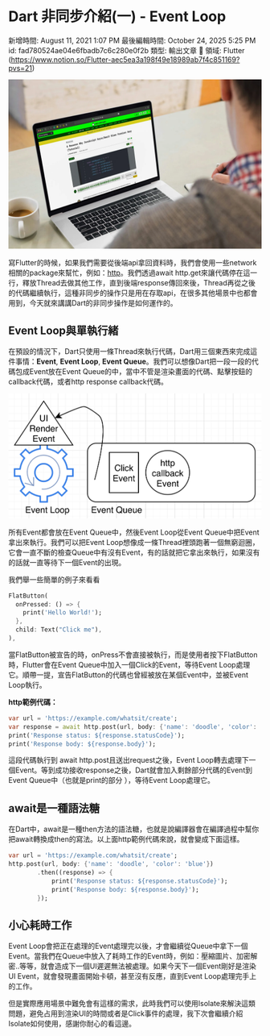 # Dart 非同步介紹(一) - Event Loop

新增時間: August 11, 2021 1:07 PM
最後編輯時間: October 24, 2025 5:25 PM
id: fad780524ae04e6fbadb7c6c280e0f2b
類型: 輸出文章
🧩 領域: Flutter (https://www.notion.so/Flutter-aec5ea3a198f49e18989ab7f4c851169?pvs=21)

![image.png](Dart%20%E9%9D%9E%E5%90%8C%E6%AD%A5%E4%BB%8B%E7%B4%B9(%E4%B8%80)%20-%20Event%20Loop/image.png)

寫Flutter的時候，如果我們需要從後端api拿回資料時，我們會使用一些network相關的package來幫忙，例如：[http](https://pub.dev/packages/http)。我們透過await http.get來讓代碼停在這一行，釋放Thread去做其他工作，直到後端response傳回來後，Thread再從之後的代碼繼續執行，這種非同步的操作只是用在存取api，在很多其他場景中也都會用到，今天就來講講Dart的非同步操作是如何運作的。

## Event Loop與單執行緒

在預設的情況下，Dart只使用一條Thread來執行代碼，Dart用三個東西來完成這件事情：**Event**, **Event Loop**, **Event Queue**。我們可以想像Dart把一段一段的代碼包成Event放在Event Queue的中，當中不管是渲染畫面的代碼、點擊按鈕的callback代碼，或者http response callback代碼。

![](Dart%20%E9%9D%9E%E5%90%8C%E6%AD%A5%E4%BB%8B%E7%B4%B9(%E4%B8%80)%20-%20Event%20Loop/_2021-03-01_3.08.29.png)

所有Event都會放在Event Queue中，然後Event Loop從Event Queue中把Event拿出來執行。我們可以把Event Loop想像成一條Thread裡頭跑著一個無窮迴圈，它會一直不斷的檢查Queue中有沒有Event，有的話就把它拿出來執行，如果沒有的話就一直等待下一個Event的出現。

我們舉一些簡單的例子來看看

```dart
FlatButton(
  onPressed: () => {
	print('Hello World!');
  },
  child: Text("Click me"),
),
```

當FlatButton被宣告的時，onPress不會直接被執行，而是使用者按下FlatButton時，Flutter會在Event Queue中加入一個Click的Event，等待Event Loop處理它。順帶一提，宣告FlatButton的代碼也曾經被放在某個Event中，並被Event Loop執行。

**http範例代碼：**

```dart
var url = 'https://example.com/whatsit/create';
var response = await http.post(url, body: {'name': 'doodle', 'color': 'blue'});
print('Response status: ${response.statusCode}');
print('Response body: ${response.body}');
```

這段代碼執行到 await http.post且送出request之後，Event Loop轉去處理下一個Event。等到成功接收response之後，Dart就會加入剩餘部分代碼的Event到Event Queue中（也就是print的部分
），等待Event Loop處理它。

## await是一種語法糖

在Dart中，await是一種then方法的語法糖，也就是說編譯器會在編譯過程中幫你把await轉換成then的寫法。以上面http範例代碼來說，就會變成下面這樣。

```dart
var url = 'https://example.com/whatsit/create';
http.post(url, body: {'name': 'doodle', 'color': 'blue'})
		.then((response) => {
			print('Response status: ${response.statusCode}');
			print('Response body: ${response.body}');
		}); 
```

## 小心耗時工作

Event Loop會把正在處理的Event處理完以後，才會繼續從Queue中拿下一個Event。當我們在Queue中放入了耗時工作的Event時，例如：壓縮圖片、加密解密..等等，就會造成下一個UI遲遲無法被處理。如果今天下一個Event剛好是渲染UI Event，就會發現畫面開始卡頓，甚至沒有反應，直到Event Loop處理完手上的工作。

但是實際應用場景中難免會有這樣的需求，此時我們可以使用Isolate來解決這類問題，避免占用到渲染UI的時間或者是Click事件的處理，我下次會繼續介紹Isolate如何使用，感謝你耐心的看這邊。